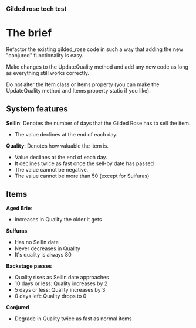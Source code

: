 ### Gilded rose tech test

# The brief

Refactor the existing gilded_rose code in such a way that adding the new "conjured" functionality is easy.

Make changes to the UpdateQuality method and add any new code as long as everything still works correctly.

Do not alter the Item class or Items property (you can make the UpdateQuality method and Items property static if you like).


## System features

**SellIn**: Denotes the number of days that the Gilded Rose has to sell the item.
- The value declines at the end of each day.

**Quality**: Denotes how valuable the item is.
- Value declines at the end of each day.
- It declines twice as fast once the sell-by date has passed
- The value cannot be negative.
- The value cannot be more than 50 (except for Sulfuras)

## Items

**Aged Brie**:
- increases in Quality the older it gets

**Sulfuras**
- Has no SellIn date
- Never decreases in Quality
- It's quality is always 80

**Backstage passes**
- Quality rises as SellIn date approaches
 - 10 days or less: Quality increases by 2
 - 5 days or less: Quality increases by 3
 - 0 days left: Quality drops to 0

 **Conjured**
 - Degrade in Quality twice as fast as normal items
